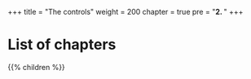 +++
title = "The controls"
weight = 200
chapter = true
pre = "<b>2. </b>"
+++

# List of chapters

{{% children %}}
